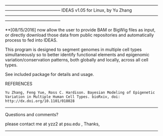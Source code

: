 —————————————————————————————————————————————————
	IDEAS v1.05 for Linux, by Yu Zhang	
—————————————————————————————————————————————————

**[08/15/2016] now allow the user to provide BAM or BigWig files as input, or directly download those data from public repositories and automatically process to fed into IDEAS.  

This program is designed to segment genomes in multiple cell types simultaneously so to better identify functional elements and epigenomic variation/conservation patterns, both globally and locally, across all cell types.

See included package for details and usage.

REFERENCES

	Yu Zhang, Feng Yue, Ross C. Hardison. Bayesian Modeling of Epigenetic Variation in Multiple Human Cell Types. bioRxiv, doi: http://dx.doi.org/10.1101/018028

__________________________________________________________
Questions and comments?

please contact me at yzz2 at psu.edu , Thanks,
__________________________________________________________


